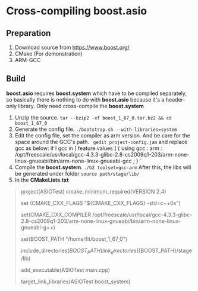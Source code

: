
# Cross-compiling boost.asio

## Preparation
1. Download source from https://www.boost.org/
2. CMake (For demonstration)
3. ARM-GCC

## Build
**boost.asio** requires **boost.system** which have to be compiled separately, so basically there is nothing to do with **boost.asio** because it's a header-only library. Only need cross-compile the **boost.system**

1. Unzip the source.
`tar --bzip2 -xf boost_1_67_0.tar.bz2 && cd boost_1_67_0` 
2.  Generate the config file.
`./bootstrap.sh --with-libraries=system`
3. Edit the config file, set the compiler as arm version.
And be care for the space around the GCC's path.
`
gedit project-config.jam`
and replace gcc as below:
if ! gcc in [ feature.values <toolset> ]
{
    using gcc : arm : /opt/freescale/usr/local/gcc-4.3.3-glibc-2.8-cs2009q1-203/arm-none-linux-gnueabi/bin/arm-none-linux-gnueabi-gcc ; 
}
`
4. Compile the **boost.system**.
`./b2 toolset=gcc-arm`
After this, the libs will be generated under folder `source path/stage/lib/`
5. In the **CMakeLists.txt**

> project(ASIOTest)  cmake_minimum_required(VERSION 2.4)
> 
> set (CMAKE_CXX_FLAGS "${CMAKE_CXX_FLAGS} -std=c++0x")
> 
> set(CMAKE_CXX_COMPILER
> /opt/freescale/usr/local/gcc-4.3.3-glibc-2.8-cs2009q1-203/arm-none-linux-gnueabi/bin/arm-none-linux-gnueabi-g++)
> 
> set(BOOST_PATH "/home/fit/boost_1_67_0")
> 
> include_directories(${BOOST_PATH})
> link_directories(${BOOST_PATH}/stage/lib)
> 
> add_executable(ASIOTest main.cpp)
> 
> target_link_libraries(ASIOTest boost_system)

<!--stackedit_data:
eyJoaXN0b3J5IjpbMzUyMDY4MTU2LDc4MTc2MjUxMiwyNjA5NT
k1ODEsODA0ODMzMTA2XX0=
-->